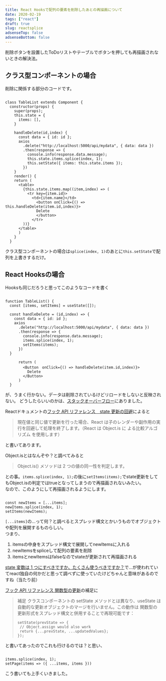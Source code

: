 ```yaml
---
title: React Hooksで配列の要素を削除したあとの再描画について
date: 2020-02-19
tags: ["react"]
draft: true
slug: reactsplice
adsenseTop: false
adsenseBottom: false
---
```


削除ボタンを設置したToDoリストやテーブルでボタンを押しても再描画されないときの解決法。

## クラス型コンポーネントの場合

削除に関係する部分のコードです。

```react

class TableList extends Component {
  constructor(props) {
    super(props);
    this.state = {
      items: [],
    }

    handleDelete(id,index) {
      const data = { id: id };
      axios
        .delete("http://localhost:5000/api/mydata", { data: data })
        .then(response => {
          console.info(response.data.message);
          this.state.items.splice(index, 1);
          this.setState({ items: this.state.items });
        })
    }
    render() {
    return (
      <table>
        {this.state.items.map((item,index) => (
          <tr key={item.id}>
            <td>{item.name}</td>
              <button onClick={() => this.handleDelete(item.id,index)}>
              Delete
              </button>
            </tr>
        ))}
      </table>
      )
    }
  }

```

クラス型コンポーネントの場合は`splice(index, 1)`のあとに`this.setState`で配列を上書きするだけ。

## React Hooksの場合

Hooksも同じだろうと思ってこのようなコードを書く

```react

function TableList() {
  const [items, setItems] = useState([]);
  
  const handleDelete = (id,index) => {
    const data = { id: id };
    axios
      .delete("http://localhost:5000/api/mydata", { data: data })
      .then(response => {
        console.info(response.data.message);
        items.splice(index, 1);
        setItems(items);
      })
  }

      return (
        <Button　onClick={() => handleDelete(item.id,index)}>
          Delete
        </Button>
      )
  }

```

が、うまく行かない。データは削除されているけどリロードをしないと反映されない。
どうしたらいいのかは、[スタックオーバーフロー](https://ja.stackoverflow.com/questions/57786/react-functional-component-%E5%86%8D%E3%83%AC%E3%83%B3%E3%83%80%E3%83%BC%E3%81%95%E3%82%8C%E3%81%AA%E3%81%84)にありました。  

Reactドキュメントの[フック API リファレンス　state 更新の回避](https://ja.reactjs.org/docs/hooks-reference.html#bailing-out-of-a-state-update)によると  

> 現在値と同じ値で更新を行った場合、React は子のレンダーや副作用の実行を回避して処理を終了します。（React は Object.is に
> よる比較アルゴリズム を使用します）

と書いてあります。  

Object.isとはなんぞや？と調べてみると
>Object.is() メソッドは 2 つの値の同一性を判定します。

との事。`items.splice(index, 1);`の後に`setItems(items);`でstate更新をしてもObject.isの判定ではtrueとなってしまうので再描画されないみたい。  
なので、このようにして再描画されるようにします。

```react

const newItems = [...items];
newItems.splice(index, 1);
setItems(newItems);

```

`[...items]`の...って何？と調べるとスプレッド構文とかいうものでオブジェクトや配列を展開するものらしい。  
つまり、

1. itemsの中身をスプレッド構文で展開してnewItemsに入れる
2. newItemsをspliceして配列の要素を削除
3. itemsとnewItemsはfalseなのでstateが更新されて再描画される

[state 変数は 1 つにすべきですか、たくさん使うべきですか？](https://ja.reactjs.org/docs/hooks-faq.html#should-i-use-one-or-many-state-variables)で...が使われていてreact独自の何かだと思って調べずに使っていたけどちゃんと意味があるのですね（当たり前）  

[フック API リファレンス 関数型の更新](https://ja.reactjs.org/docs/hooks-reference.html#functional-updates)の補足に

>補足
>クラスコンポーネントの setState メソッドとは異なり、useState は自動的な更新オブジェクトのマージを行いません。この動作は
>関数型の更新形式をスプレッド構文と併用することで再現可能です：
> ```
> setState(prevState => {
>  // Object.assign would also work
>  return {...prevState, ...updatedValues};
>});
> ```

と書いてあったのでこれも行けるのでは？と思い、

```react

items.splice(index, 1);
setPage(items => ({ ...items, items }))

```

こう書いても上手くいきました。